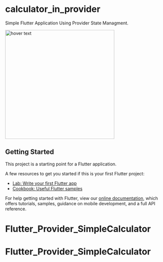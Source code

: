 # calculator_in_provider

Simple Flutter Application Using Provider State Managment.


  <img src="https://drive.google.com/file/d/1oq6quhsT_IGpspYygNiXms2XfeN1bYiq/preview" width="350" title="hover text">

## Getting Started

This project is a starting point for a Flutter application.

A few resources to get you started if this is your first Flutter project:

- [Lab: Write your first Flutter app](https://flutter.dev/docs/get-started/codelab)
- [Cookbook: Useful Flutter samples](https://flutter.dev/docs/cookbook)

For help getting started with Flutter, view our
[online documentation](https://flutter.dev/docs), which offers tutorials,
samples, guidance on mobile development, and a full API reference.
# Flutter_Provider_SimpleCalculator
# Flutter_Provider_SimpleCalculator
